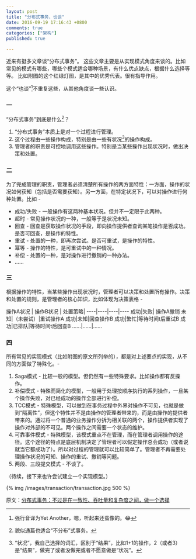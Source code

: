 ```yaml
---
layout: post
title: "分布式事务，也谈"
date: 2016-09-19 17:16:43 +0800
comments: true
categories: ["架构"]
published: true

---
```


近来有挺多文章谈“分布式事务”。
这些文章主要是从实现模式角度来谈的。比如常见的模式有哪些，哪些个模式适合哪种场景，有什么优点缺点，根据什么选择等等。<!--more-->
比如附图的这个红绿灯图，是其中的优秀代表。很有指导作用。

这个“也谈”[^3]不重复这些，从其他角度谈一些认识。


### 一

“分布式事务”到底是什么[^4]？

1. “分布式事务”本质上是对一个过程进行管理。
2. 这个过程由一些操作构成，特别是由一些有状况[^2]的操作构成。
3. 管理者的职责是可控地调用这些操作。特别是当某些操作出现状况时，做出决策和处置。


### 二

为了完成管理的职责，管理者必须清楚所有操作的两方面特性：一方面，操作的状况如何获知（包括是否需要获知）。另一方面，在特定状况下，可以对操作进行何种处置。比如 - 

* 成功/失败 - 一般操作有这两种基本状况。但并不一定限于此两种。
* 超时 - 常见操作状况的一种，一般等于是状况未知。
* 回查 - 回查是获取操作状况的手段，即向操作提供者查询某笔操作是否成功。是否可回查，是操作的特性。
* 重试 - 处置的一种，即再次尝试。是否可重试，是操作的特性。
* 幂等 - 操作的特性，是可重试中的一种情况。
* 补偿 - 处置的一种，是对操作进行撤销的一种办法。
* ……


### 三

根据操作的特性，当某些操作出现状况时，管理者可以决策和处置所有操作。决策和处置的规则，是管理者的核心知识，比如体现为决策表格 - 

操作A状况 | 操作B状况 | 处置策略|
----|----|----|----
成功|失败| 操作A撤销
未知|（未尝试）|重试操作A
成功|未知|回查操作B
成功|繁忙|等待时间t后重试B
成功|已排队|等待时间t后回查B
……|……|……


### 四



所有常见的实现模式（比如附图的原文所列举的），都是对上述要点的实现，从不同的方面做了特殊化。-

1. Saga模式 - 比较一般的模型。但仍然有一些特殊要求。比如操作都有反操作。
2. 补偿模式 - 特殊而简化的模型，一般用于处理按顺序执行的系列操作，一旦某个操作失败，对已经成功的操作全部进行补偿。
4. TCC模式 - 特殊模型，可以做到在事务过程中外界对操作不可见，也就是做到“隔离性”，但这个特性并不是由操作的管理者带来的，而是由操作的提供者带来的。通过将一个普通的业务操作分拆为相关联的两个，操作提供者实现了操作对外部的不可见。两个操作之间需要一个状态的维护。
5. 可靠事件模式 - 特殊模型，该模式重点不在管理，而在管理者调用操作的途径。这个途径的特点是底层机制决定了管理者可以假定操作总会成功（或者说就当它都成功了）。所以对过程的管理就可以比较简单了。管理者不再需要处理操作状况的可知、操作的重试、撤销等问题。
6. 两段、三段提交模式 - 不谈了。


（待续，接下来也许尝试建立一个实现模型。）

{% img  /images/transaction/transaction.jpg 500 %}

原文：[分布式事务：不过是在一致性、吞吐量和复杂度之间，做一个选择](http://www.open-open.com/lib/view/open1473404638516.html)

[^2]: “状况”，我自己选择的词汇，区别于“结果”，比如1+1的操作，2（或者3）是“结果”，做完了或者没做完或者不愿意做是“状况”。
[^3]: 强行音译为Yet Another，嗯，听起来还蛮像的。😂
[^4]: 貌似通篇也适合“不分布”式事务。